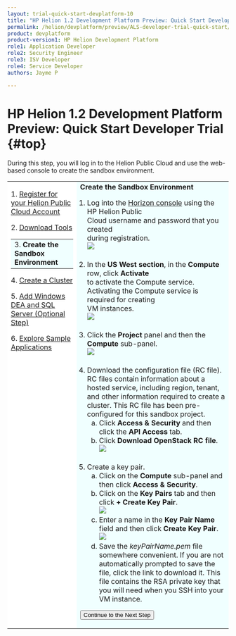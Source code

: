 ```yaml
---
layout: trial-quick-start-devplatform-10
title: "HP Helion 1.2 Development Platform Preview: Quick Start Developer Trial Step 3"
permalink: /helion/devplatform/preview/ALS-developer-trial-quick-start/3/
product: devplatform
product-version1: HP Helion Development Platform
role1: Application Developer
role2: Security Engineer
role3: ISV Developer 
role4: Service Developer
authors: Jayme P

---
```

<!--PUBLISHED-->

<script>
function PageRefresh {
onLoad="window.refresh"
}
PageRefresh();
</script>

# HP Helion 1.2 Development Platform Preview: Quick Start Developer Trial {#top}

During this step, you will log in to the Helion Public Cloud and use the web-based console to create the sandbox environment.


<table style="background-color: #FFF; vertical-align:top;">
<tr style="padding: 0;">
<td style="vertical-align:top;"><p>
1. <a href="http://docs.hpcloud.com/helion/devplatform/preview/ALS-developer-trial-quick-start/">Register for your Helion Public Cloud Account</a> </p><p>
2. <a href="http://docs.hpcloud.com/helion/devplatform/preview/ALS-developer-trial-quick-start/2">Download Tools</a></p>
  <table border="0" style="background-color: #FFF; height: 100%;">
   <tr>
   <td style="background-color: #F0FFFF;">
    3. <b>Create the Sandbox Environment</b>
   </td>
   </tr>
   </table>
<p>
4. <a href="http://docs.hpcloud.com/helion/devplatform/preview/ALS-developer-trial-quick-start/4">Create a Cluster</a>
</p><p>
5. <a href="http://docs.hpcloud.com/helion/devplatform/preview/ALS-developer-trial-quick-start/5">Add Windows DEA and SQL Server (Optional Step)</a>
</p>
<p>
6. <a href="http://docs.hpcloud.com/helion/devplatform/preview/ALS-developer-trial-quick-start/6">Explore Sample Applications</a>
</p>

</td>

<td style="background-color: #F0FFFF; vertical-align: top;"><b>Create the Sandbox Environment</b>
<p>
<ol style="padding-left: 1em;">
<li>Log into the <a href="https://horizon.hpcloud.com/" target="_blank">Horizon console</a> using the HP Helion Public <br />Cloud username and password that you created <br /> during registration.<br /><img src="http://docs.hpcloud.com/content/documentation/media/quickstartWest.png"/></li><br /><li>In the <b>US West section</b>, in the <b>Compute</b> row, click <b>Activate</b> <br />to activate the Compute service.<br />Activating the Compute service is required for creating<br /> VM instances.<br /><img src="http://docs.hpcloud.com/content/documentation/media/quickstartWestActivate.png"/></li><br /><li>Click the <b>Project</b> panel and then the <b>Compute</b> sub-panel.<br />
<img src="http://docs.hpcloud.com/content/documentation/media/quickstartC11.png"/></li><br /><li>
Download the configuration file (RC file).<br />
RC files contain information about a hosted service, including region, tenant, and other information required to create a cluster. This RC file has been pre-configured for this sandbox project.<br /><ol type="a"><li>Click <b>Access & Security</b> and then click the <b>API Access</b> tab.</li><li>
Click <b>Download OpenStack RC file</b>.<br /><img src="http://docs.hpcloud.com/content/documentation/media/quickstartDownloadRCFile_small.png"/></li></ol><br />
<li>Create a key pair.<br /><ol type="a">
<li>Click on the <b>Compute</b> sub-panel and then click <b>Access & Security</b>.</li>
<li>Click on the <b>Key Pairs</b> tab and then click <b>+ Create Key Pair</b>.<br /><img src="http://docs.hpcloud.com/content/documentation/media/quickstartE11_small.png"/></li>
<li>Enter a name in the <b>Key Pair Name</b> field and then click <b>Create Key Pair</b>.<br /><img src="http://docs.hpcloud.com/content/documentation/media/quickstartkeypair_small.png"/><br /></li>
<li>Save the <i>keyPairName.pem</i> file somewhere convenient. If you are not automatically prompted to save the file, click the link to download it. This file contains the RSA private key that you will need when you SSH into your VM instance.</li></ol>
</li></ol>
</ol>
<p><form action="http://docs.hpcloud.com/helion/devplatform/preview/ALS-developer-trial-quick-start/4" method="get">
    <input type="submit" value="Continue to the Next Step" 
         name="Submit" id="frm1_submit" />
</form></p>
</td>
</tr>
</table>
